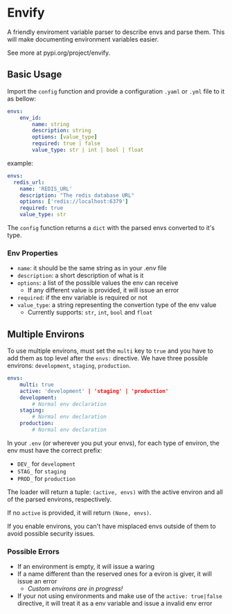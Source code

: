 # Envify

A friendly enviroment variable parser to describe envs and parse them. This will make documenting environment variables easier.

See more at pypi.org/project/envify.

## Basic Usage

Import the `config` function and provide a configuration `.yaml` or `.yml` file to it as bellow:

```yaml
envs:
    env_id:
        name: string
        description: string
        options: [value_type]
        required: true | false
        value_type: str | int | bool | float
```

example:

```yaml
envs:
  redis_url:
    name: 'REDIS_URL'
    description: "The redis database URL"
    options: ['redis://localhost:6379']
    required: true
    value_type: str
```

The `config` function returns a `dict` with the parsed envs converted to it's type.

### Env Properties

- `name`: it should be the same string as in your .env file
- `description`: a short description of what is it
- `options`: a list of the possible values the env can receive
    - If any different value is provided, it will issue an error
- `required`: if the env variable is required or not
- `value_type`: a string representing the convertion type of the env value
    - Currently supports: `str`, `int`, `bool` and `float`

## Multiple Environs

To use multiple environs, must set the `multi` key to `true` and you have to add them as top level after the `envs:` directive. We have three possible environs: `development`, `staging`, `production`.

```yaml
envs:
    multi: true
    active: 'development' | 'staging' | 'production' 
    development:
        # Normal env declaration
    staging:
        # Normal env declaration
    production:
        # Normal env declaration
```

In your `.env` (or wherever you put your envs), for each type of environ, the env must have the correct prefix:

- `DEV_` for `development`
- `STAG_` for `staging`
- `PROD_` for `production`

The loader will return a tuple: `(active, envs)` with the active environ and all of the parsed environs, respectively.

If no `active` is provided, it will return `(None, envs)`.

If you enable environs, you can't have misplaced envs outside of them to avoid possible security issues.

### Possible Errors

- If an environment is empty, it will issue a waring
- If a name different than the reserved ones for a eviron is giver, it will issue an error
    - _Custom environs are in progress!_
- If your not using environments and make use of the `active: true|false` directive, it will treat it as a env variable and issue a invalid env error
